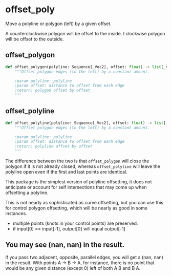 # offset_poly

Move a polyline or polygon (left) by a given offset.

A counterclockwise polygon will be offset to the inside. I clockwise polygon will be offset to the outside.

## offset_polygon

~~~python
def offset_polygon(polyline: Sequence[_Vec2], offset: float) -> list[_Vec2]:
    """Offset polygon edges (to the left) by a constant amount.

    :param polyline: polyline
    :param offset: distance to offset from each edge
    :return: polygon offset by offset
    """
~~~

## offset_polyline

~~~python
def offset_polyline(polyline: Sequence[_Vec2], offset: float) -> list[_Vec2]:
    """Offset polygon edges (to the left) by a constant amount.

    :param polyline: polyline
    :param offset: distance to offset from each edge
    :return: polyline offset by offset
    """
~~~

The difference between the two is that `offset_polygon` will close the polygon if it is not already closed, whereas `offset_polyline` will leave the polyline open even if the first and last points are identical.

This package is the simplest version of polyline offsetting, it does not anticipate or account for self intersections that may come up when offsetting a polyline.

This is not nearly as sophisticated as curve offsetting, but you can use this for control polygon offsetting, which will be nearly as good in some instances.

* multiple points (knots in your control points) are preserved.
* if input[0] == input[-1], output[0] will equal output[-1]

## You may see (nan, nan) in the result.

If you pass two adjacent, opposite, parallel edges, you will get a (nan, nan) in the result. With points A -> B -> A, for instance, there is no point that would be any given distance (except 0) left of both A B and B A.